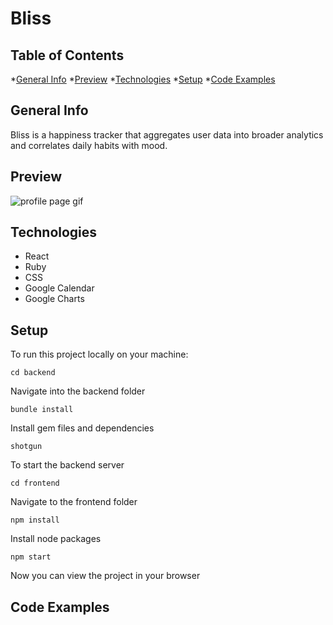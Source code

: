 # Bliss


## Table of Contents

*[General Info](#general-info)
*[Preview](#preview)
*[Technologies](#technologies)
*[Setup](#setup)
*[Code Examples](#code-examples)

## General Info

Bliss is a happiness tracker that aggregates user data into broader analytics and correlates daily habits with mood.


## Preview

![profile page gif](https://media.giphy.com/media/vHX5qSLVO4nvmIvoMC/giphy.gif)

## Technologies 
* React
* Ruby 
* CSS
* Google Calendar
* Google Charts

## Setup

 To run this project locally on your machine:

`cd backend`

Navigate into the backend folder

`bundle install`

Install gem files and dependencies

`shotgun`

To start the backend server

`cd frontend`

Navigate to the frontend folder

`npm install`

Install node packages

`npm start`

Now you can view the project in your browser

## Code Examples

